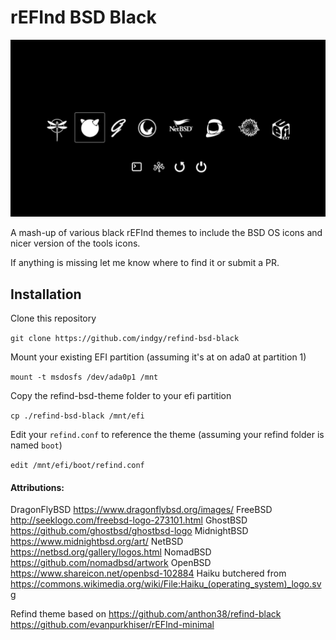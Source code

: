 # rEFInd BSD Black

![Simulated screenshot of the theme](screenshot.png)


A mash-up of various black rEFInd themes to include the BSD OS icons and nicer version of the tools icons.

If anything is missing let me know where to find it or submit a PR.

## Installation

Clone this repository

`git clone https://github.com/indgy/refind-bsd-black`

Mount your existing EFI partition (assuming it's at on ada0 at partition 1)

`mount -t msdosfs /dev/ada0p1 /mnt`

Copy the refind-bsd-theme folder to your efi partition

`cp ./refind-bsd-black /mnt/efi`

Edit your `refind.conf` to reference the theme (assuming your refind folder is named `boot`)

`edit /mnt/efi/boot/refind.conf`


#### Attributions:

DragonFlyBSD https://www.dragonflybsd.org/images/
FreeBSD http://seeklogo.com/freebsd-logo-273101.html
GhostBSD https://github.com/ghostbsd/ghostbsd-logo
MidnightBSD https://www.midnightbsd.org/art/
NetBSD https://netbsd.org/gallery/logos.html
NomadBSD https://github.com/nomadbsd/artwork
OpenBSD https://www.shareicon.net/openbsd-102884
Haiku butchered from https://commons.wikimedia.org/wiki/File:Haiku_(operating_system)_logo.svg

Refind theme based on
https://github.com/anthon38/refind-black
https://github.com/evanpurkhiser/rEFInd-minimal